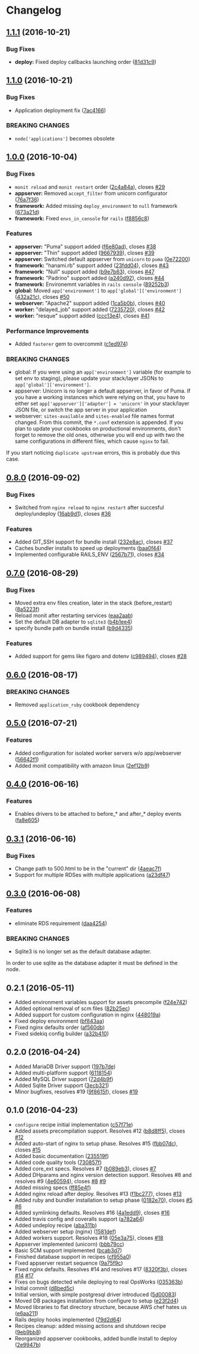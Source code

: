 # Changelog

## [1.1.1](https://github.com/ajgon/opsworks_ruby/compare/v1.1.0...v1.1.1) (2016-10-21)


### Bug Fixes

* **deploy:** Fixed deploy callbacks launching order ([81d31c9](https://github.com/ajgon/opsworks_ruby/commit/81d31c9))




## [1.1.0](https://github.com/ajgon/opsworks_ruby/compare/v1.0.0...v1.1.0) (2016-10-21)


### Bug Fixes

* Application deployment fix ([7ac4166](https://github.com/ajgon/opsworks_ruby/commit/7ac4166))


### BREAKING CHANGES

* `node['applications']` becomes obsolete




## [1.0.0](https://github.com/ajgon/opsworks_ruby/compare/v0.8.0...v1.0.0) (2016-10-04)


### Bug Fixes

* `monit reload` and `monit restart` order ([2c4a84a](https://github.com/ajgon/opsworks_ruby/commit/2c4a84a)), closes [#29](https://github.com/ajgon/opsworks_ruby/issues/29)
* **appserver:** Removed `accept_filter` from unicorn configurator ([76a7f36](https://github.com/ajgon/opsworks_ruby/commit/76a7f36))
* **framework:** Added missing `deploy_environment` to `null` framework ([673a21d](https://github.com/ajgon/opsworks_ruby/commit/673a21d))
* **framework:** Fixed `envs_in_console` for `rails` ([f8856c8](https://github.com/ajgon/opsworks_ruby/commit/f8856c8))


### Features

* **appserver:** "Puma" support added ([f6e80ad](https://github.com/ajgon/opsworks_ruby/commit/f6e80ad)), closes [#38](https://github.com/ajgon/opsworks_ruby/issues/38)
* **appserver:** "Thin" support added ([9667939](https://github.com/ajgon/opsworks_ruby/commit/9667939)), closes [#39](https://github.com/ajgon/opsworks_ruby/issues/39)
* **appserver:** Switched default appserver from `unicorn` to `puma` ([0e72200](https://github.com/ajgon/opsworks_ruby/commit/0e72200))
* **framework:** "hanami.rb" support added ([23fdd04](https://github.com/ajgon/opsworks_ruby/commit/23fdd04)), closes [#43](https://github.com/ajgon/opsworks_ruby/issues/43)
* **framework:** "Null" support added ([b9e7b63](https://github.com/ajgon/opsworks_ruby/commit/b9e7b63)), closes [#47](https://github.com/ajgon/opsworks_ruby/issues/47)
* **framework:** "Padrino" support added ([a240d92](https://github.com/ajgon/opsworks_ruby/commit/a240d92)), closes [#44](https://github.com/ajgon/opsworks_ruby/issues/44)
* **framework:** Environemnt variables in `rails console` ([89252b3](https://github.com/ajgon/opsworks_ruby/commit/89252b3))
* **global:** Moved `app['environment']` to `app['global']['environment']` ([432a21c](https://github.com/ajgon/opsworks_ruby/commit/432a21c)), closes [#50](https://github.com/ajgon/opsworks_ruby/issues/50)
* **webserver:** "Apache2" support added ([1ca5b0b](https://github.com/ajgon/opsworks_ruby/commit/1ca5b0b)), closes [#40](https://github.com/ajgon/opsworks_ruby/issues/40)
* **worker:** "delayed_job" support added ([7235720](https://github.com/ajgon/opsworks_ruby/commit/7235720)), closes [#42](https://github.com/ajgon/opsworks_ruby/issues/42)
* **worker:** "resque" support added ([ccc13e4](https://github.com/ajgon/opsworks_ruby/commit/ccc13e4)), closes [#41](https://github.com/ajgon/opsworks_ruby/issues/41)


### Performance Improvements

* Added `fasterer` gem to overcommit ([c1ed974](https://github.com/ajgon/opsworks_ruby/commit/c1ed974))


### BREAKING CHANGES

* global: If you were using an `app['environment']` variable (for example to set env to
staging), please update your stack/layer JSONs to `app['global']['environment']`.
* appserver: Unicorn is no longer a default appserver, in favor of Puma. If you have a working
instances which were relying on that, you have to either set `app['appserver']['adapter'] =
'unicorn'` in your stack/layer JSON file, or switch the app server in your application
* webserver: `sites-available` and `sites-enabled` file names format
changed. From this commit, the `*.conf` extension is appended. If you
plan to update your cookbooks on productional environments, don't forget
to remove the old ones, otherwise you will end up with two the same
configurations in different files, which cause `nginx` to fail.

If you start noticing `duplicate upstream` errors, this is probably due
this case.



## [0.8.0](https://github.com/ajgon/opsworks_ruby/compare/v0.7.0...v0.8.0) (2016-09-02)


### Bug Fixes

* Switched from `nginx reload` to `nginx restart` after succesful deploy/undeploy ([16ab9d1](https://github.com/ajgon/opsworks_ruby/commit/16ab9d1)), closes [#36](https://github.com/ajgon/opsworks_ruby/issues/36)


### Features

* Added GIT_SSH support for bundle install ([232e8ac](https://github.com/ajgon/opsworks_ruby/commit/232e8ac)), closes [#37](https://github.com/ajgon/opsworks_ruby/issues/37)
* Caches bundler installs to speed up deployments ([baa0f44](https://github.com/ajgon/opsworks_ruby/commit/baa0f44))
* Implemented configurable RAILS_ENV ([2567b71](https://github.com/ajgon/opsworks_ruby/commit/2567b71)), closes [#34](https://github.com/ajgon/opsworks_ruby/issues/34)



## [0.7.0](https://github.com/ajgon/opsworks_ruby/compare/v0.4.0...v0.7.0) (2016-08-29)


### Bug Fixes

* Moved extra env files creation, later in the stack (before_restart) ([8a5223f](https://github.com/ajgon/opsworks_ruby/commit/8a5223f))
* Reload monit after restarting services ([eaa2aab](https://github.com/ajgon/opsworks_ruby/commit/eaa2aab))
* Set the default DB adapter to `sqlite3` ([b4b1ee4](https://github.com/ajgon/opsworks_ruby/commit/b4b1ee4))
* specify bundle path on bundle install ([b9d4335](https://github.com/ajgon/opsworks_ruby/commit/b9d4335))


### Features

* Added support for gems like figaro and dotenv ([c989494](https://github.com/ajgon/opsworks_ruby/commit/c989494)), closes [#28](https://github.com/ajgon/opsworks_ruby/issues/28)



## [0.6.0](https://github.com/ajgon/opsworks_ruby/compare/v0.5.0...v0.6.0) (2016-08-17)

### BREAKING CHANGES

* Removed `application_ruby` cookbook dependency



## [0.5.0](https://github.com/ajgon/opsworks_ruby/compare/v0.4.0...v0.5.0) (2016-07-21)


### Features

* Added configuration for isolated worker servers w/o app/webserver ([56642f1](https://github.com/ajgon/opsworks_ruby/commit/56642f1))
* Added monit compatibility with amazon linux ([2ef12b9](https://github.com/ajgon/opsworks_ruby/commit/2ef12b9))



## [0.4.0](https://github.com/ajgon/opsworks_ruby/compare/v0.3.1...v0.4.0) (2016-06-16)


### Features

* Enables drivers to be attached to before_* and after_* deploy events ([fa8e605](https://github.com/ajgon/opsworks_ruby/commit/fa8e605))



## [0.3.1](https://github.com/ajgon/opsworks_ruby/compare/v0.3.0...v0.3.1) (2016-06-16)


### Bug Fixes

* Change path to 500.html to be in the "current" dir ([4aeac7f](https://github.com/ajgon/opsworks_ruby/commit/4aeac7f))
* Support for multiple RDSes with multiple applications ([a23df47](https://github.com/ajgon/opsworks_ruby/commit/a23df47))



## [0.3.0](https://github.com/ajgon/opsworks_ruby/compare/v0.2.1...v0.3.0) (2016-06-08)


### Features

* eliminate RDS requirement ([daa4254](https://github.com/ajgon/opsworks_ruby/commit/daa4254))


### BREAKING CHANGES

* Sqlite3 is no longer set as the default database
adapter.

In order to use sqlite as the database adapter it must be defined
in the node.



## 0.2.1 (2016-05-11)

* Added environment variables support for assets precompile ([f24e742](https://github.com/ajgon/opsworks_ruby/commit/f24e742))
* Added optional removal of scm files ([82b25ec](https://github.com/ajgon/opsworks_ruby/commit/82b25ec))
* Added support for custom configuration in nginx ([448019a](https://github.com/ajgon/opsworks_ruby/commit/448019a))
* Fixed deploy environment ([bf843aa](https://github.com/ajgon/opsworks_ruby/commit/bf843aa))
* Fixed nginx defaults order ([af560db](https://github.com/ajgon/opsworks_ruby/commit/af560db))
* Fixed sidekiq config builder ([a32b410](https://github.com/ajgon/opsworks_ruby/commit/a32b410))



## 0.2.0 (2016-04-24)

* Added MariaDB Driver support ([197b7de](https://github.com/ajgon/opsworks_ruby/commit/197b7de))
* Added multi-platform support ([6118154](https://github.com/ajgon/opsworks_ruby/commit/6118154))
* Added MySQL Driver support ([72d4b9f](https://github.com/ajgon/opsworks_ruby/commit/72d4b9f))
* Added Sqlite Driver support ([3ecb321](https://github.com/ajgon/opsworks_ruby/commit/3ecb321))
* Minor bugfixes, resolves #19 ([9f8615f](https://github.com/ajgon/opsworks_ruby/commit/9f8615f)), closes [#19](https://github.com/ajgon/opsworks_ruby/issues/19)



## 0.1.0 (2016-04-23)

* `configure` recipe initial implementation ([c57f71e](https://github.com/ajgon/opsworks_ruby/commit/c57f71e))
* Added assets precompilation support. Resolves #12 ([b8d8ff5](https://github.com/ajgon/opsworks_ruby/commit/b8d8ff5)), closes [#12](https://github.com/ajgon/opsworks_ruby/issues/12)
* Added auto-start of nginx to setup phase. Resolves #15 ([fbb07dc](https://github.com/ajgon/opsworks_ruby/commit/fbb07dc)), closes [#15](https://github.com/ajgon/opsworks_ruby/issues/15)
* Added basic documentation ([235519f](https://github.com/ajgon/opsworks_ruby/commit/235519f))
* Added code quality tools ([730857f](https://github.com/ajgon/opsworks_ruby/commit/730857f))
* Added core_ext specs. Resolves #7 ([b089eb3](https://github.com/ajgon/opsworks_ruby/commit/b089eb3)), closes [#7](https://github.com/ajgon/opsworks_ruby/issues/7)
* Added DHparams and nginx version detection support. Resolves #8 and resolves #9 ([4e60594](https://github.com/ajgon/opsworks_ruby/commit/4e60594)), closes [#8](https://github.com/ajgon/opsworks_ruby/issues/8) [#9](https://github.com/ajgon/opsworks_ruby/issues/9)
* Added missing specs ([ff85e4f](https://github.com/ajgon/opsworks_ruby/commit/ff85e4f))
* Added nginx reload after deploy. Resolves #13 ([f1bc277](https://github.com/ajgon/opsworks_ruby/commit/f1bc277)), closes [#13](https://github.com/ajgon/opsworks_ruby/issues/13)
* Added ruby and bundler installation to setup phase ([0182e70](https://github.com/ajgon/opsworks_ruby/commit/0182e70)), closes [#5](https://github.com/ajgon/opsworks_ruby/issues/5) [#6](https://github.com/ajgon/opsworks_ruby/issues/6)
* Added symlinking defaults. Resolves #16 ([4a1edd9](https://github.com/ajgon/opsworks_ruby/commit/4a1edd9)), closes [#16](https://github.com/ajgon/opsworks_ruby/issues/16)
* Added travis config and coveralls support ([a782a64](https://github.com/ajgon/opsworks_ruby/commit/a782a64))
* Added undeploy recipe ([aba311b](https://github.com/ajgon/opsworks_ruby/commit/aba311b))
* Added webserver setup (nginx) ([1581def](https://github.com/ajgon/opsworks_ruby/commit/1581def))
* Added workers support. Resolves #18 ([05e3a75](https://github.com/ajgon/opsworks_ruby/commit/05e3a75)), closes [#18](https://github.com/ajgon/opsworks_ruby/issues/18)
* Appserver implemented (unicorn) ([bbb79cc](https://github.com/ajgon/opsworks_ruby/commit/bbb79cc))
* Basic SCM support implemented ([bcab3d7](https://github.com/ajgon/opsworks_ruby/commit/bcab3d7))
* Finished database support in recipes ([cf955a0](https://github.com/ajgon/opsworks_ruby/commit/cf955a0))
* Fixed appserver restart sequence ([9a75f9c](https://github.com/ajgon/opsworks_ruby/commit/9a75f9c))
* Fixed nginx defaults. Resolves #14 and resolves #17 ([8320f3b](https://github.com/ajgon/opsworks_ruby/commit/8320f3b)), closes [#14](https://github.com/ajgon/opsworks_ruby/issues/14) [#17](https://github.com/ajgon/opsworks_ruby/issues/17)
* Fixes on bugs detected while deploying to real OpsWorks ([035363b](https://github.com/ajgon/opsworks_ruby/commit/035363b))
* Initial commit ([d8bed5c](https://github.com/ajgon/opsworks_ruby/commit/d8bed5c))
* Initial version, with simple postgresql driver introduced ([5d00083](https://github.com/ajgon/opsworks_ruby/commit/5d00083))
* Moved DB packages installation from configure to setup ([e23f2d4](https://github.com/ajgon/opsworks_ruby/commit/e23f2d4))
* Moved libraries to flat directory structure, because AWS chef hates us ([e6aa211](https://github.com/ajgon/opsworks_ruby/commit/e6aa211))
* Rails deploy hooks implemented ([79d2d64](https://github.com/ajgon/opsworks_ruby/commit/79d2d64))
* Recipes cleanup: added missing actions and shutdown recipe ([9eb9bb8](https://github.com/ajgon/opsworks_ruby/commit/9eb9bb8))
* Reorganized appserver cookbooks, added bundle install to deploy ([2e9947b](https://github.com/ajgon/opsworks_ruby/commit/2e9947b))




